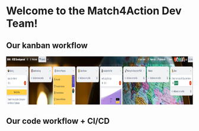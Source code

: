 # Welcome to the Match4Action Dev Team!

## Our kanban workflow
<img src="./diagrams/kanban.PNG" width="1000" height="130">

## Our code workflow + CI/CD

